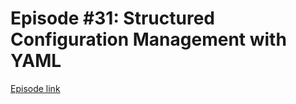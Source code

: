 # Episode #31: Structured Configuration Management with YAML

[Episode link](https://www.codeheim.io/courses/Episode-31-Structured-Configuration-Management-YAML-660948af7089b813a23a88e4)
